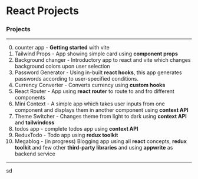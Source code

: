 ﻿# React Projects

 ### Projects
***
0. counter app - **Getting started** with vite
1. Tailwind Props - App showing simple card using **component props**
2. Background changer - Introductory app to react and vite which changes background colors upon user selection
3. Password Generator - Using in-built **react hooks**, this app generates passwords according to user-specified conditions.
4. Currency Converter - Converts currency using **custom hooks**
5. React Router - App using **react router** to route to and fro different components
6. Mini Context - A simple app which takes user inputs from one component and displays them in another component using **context API**
7. Theme Switcher - Changes theme from light to dark using **context API** and **tailwindcss**
8. todos app - complete todos app using **context API**
9. ReduxTodo - Todo app using **redux toolkit**
10. Megablog - (in progress) Blogging app using all **react** concepts, **redux toolkit** and few other **third-party libraries** and using **appwrite** as backend service
***
sd
